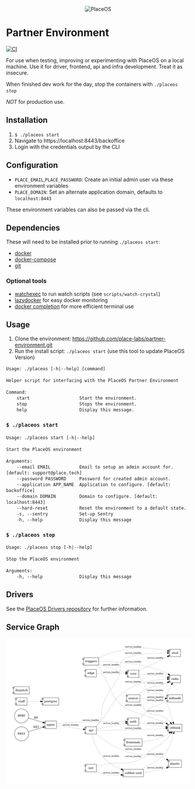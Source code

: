 <p align="center">
  <img src="https://github.com/placeos.png?size=200" alt="PlaceOS" />
</p>

# Partner Environment

[![CI](https://github.com/place-labs/partner-environment/actions/workflows/ci.yml/badge.svg)](https://github.com/place-labs/partner-environment/actions/workflows/ci.yml)

For use when testing, improving or experimenting with PlaceOS on a local machine.
Use it for driver, frontend, api and infra development. Treat it as insecure.

When finished dev work for the day, stop the containers with `./placeos stop`

*NOT* for production use.

## Installation

1. `$ ./placeos start`
1. Navigate to https://localhost:8443/backoffice
1. Login with the credentials output by the CLI

## Configuration

- `PLACE_EMAIL`,`PLACE_PASSWORD`: Create an initial admin user via these environment variables
- `PLACE_DOMAIN`: Set an alternate application domain, defaults to `localhost:8443`

These environment variables can also be passed via the cli.

## Dependencies

These will need to be installed prior to running `./placeos start`:

- [docker](https://www.docker.com/)
- [docker-compose](https://github.com/docker/compose)
- [git](https://git-scm.com/)

### Optional tools

- [watchexec](https://github.com/watchexec/watchexec) to run watch scripts (see `scripts/watch-crystal`)
- [lazydocker](https://github.com/jesseduffield/lazydocker) for easy docker monitoring
- [docker completion](https://docs.docker.com/compose/completion/) for more efficient terminal use

## Usage

1. Clone the environment: https://github.com/place-labs/partner-environment.git
1. Run the install script: `./placeos start` (use this tool to update PlaceOS Version)

```shell-session
Usage: ./placeos [-h|--help] [command]

Helper script for interfacing with the PlaceOS Partner Environment

Command:
    start                   Start the environment.
    stop                    Stops the environment.
    help                    Display this message.
```

### `$ ./placeos start`

```shell-session
Usage: ./placeos start [-h|--help]

Start the PlaceOS environment

Arguments:
    --email EMAIL           Email to setup an admin account for. [default: support@place.tech]
    --password PASSWORD     Password for created admin account.
    --application APP_NAME  Application to configure. [default: backoffice]
    --domain DOMAIN         Domain to configure. [default: localhost:8443]
    --hard-reset            Reset the environment to a default state.
    -s, --sentry            Set-up Sentry
    -h, --help              Display this message
```

### `$ ./placeos stop`

```shell-session
Usage: ./placeos stop [-h|--help]

Stop the PlaceOS environment

Arguments:
    -h, --help              Display this message
```

## Drivers

See the [PlaceOS Drivers repository](https://github.com/PlaceOS/drivers) for further information.

## Service Graph

![Service graph for PlaceOS](/images/service-graph.png)

